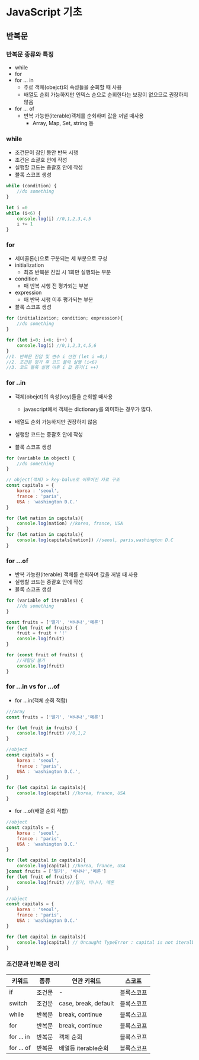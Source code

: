 # JavaScript 기초

## 반복문

### 반복문 종류와 특징

- while
- for
- for ... in
  - 주로 객체(obejct)의 속성들을 순회할 때 사용
  - 배열도 순회 가능하지만 인덱스 순으로 순회한다는 보장이 없으므로 권장하지 않음
- for ... of
  - 반복 가능한(iterable)객체를 순회하며 값을 꺼낼 때사용
    - Array, Map, Set, string 등

### while

- 조건문이 참인 동안 반복 시행
- 조건은 소괄호 안에 작성
- 실행할 코드는 중괄호 안에 작성
- 블록 스코프 생성

```javascript
while (condition) {
    //do something
}
```

```javascript
let i =0
while (i<6) {
    console.log(i) //0,1,2,3,4,5
    i += 1 
}
```

### for

- 세미콜론(;)으로 구분되는 세 부분으로 구성
- initialization
  - 최초 반복문 진입 시 1회만 실행되는 부분
- condition
  - 매 반복 시행 전 평가되는 부분
- expression
  - 매 반복 시행 이후 평가되는 부분
- 블록 스코프 생성

```javascript
for (initialization; condition; expression){
    //do something
}
```

```javascript
for (let i=0; i<6; i++) {
    console.log(i) //0,1,2,3,4,5,6
}
//1. 반복문 진입 및 변수 i 선언 (let i =0;)
//2. 조건문 평가 후 코드 블럭 실행 (i<6)
//3. 코드 블록 실행 이후 i 값 증가(i ++)
```



### for ..in

- 객체(obejct)의 속성(key)들을 순회할 때사용
  - javascript에서 객체는 dictionary를 의미하는 경우가 많다. 

- 배열도 순회 가능하지만 권장하지 않음
- 실행할 코드는 중괄호 안에 작성
- 블록 스코프 생성

```javascript
for (variable in object) {
    //do something
}
```

```javascript
// object(객체) > key-balue로 이루어진 자료 구조
const capitals = {
    korea : 'seoul',
    france : 'paris',
    USA : 'washington D.C.'
}

for (let nation in capitals){
    console.log(nation) //korea, france, USA
}
for (let nation in capitals){
    console.log(capitals[nation]) //seoul, paris,washington D.C
}
```

### for ...of

- 반복 가능한(iterable) 객체를 순회하며 값을 꺼낼 때 사용
- 실행할 코드는 중괄호 안에 작성
- 블록 스코프 생성

```javascript
for (variable of iterables) {
    //do something
}
```

```javascript
const fruits = ['딸기', '바나나','메론']
for (let fruit of fruits) {
    fruit = fruit + '!'
    console.log(fruit)
}

for (const fruit of fruits) {
    //재할당 불가
    console.log(fruit)
}
```

### for ...in vs for ...of

- for ...in(객체 순회 적합)

```javascript
///aray
const fruits = ['딸기', '바나나','메론']

for (let fruit in fruits) {
    console.log(fruit) //0,1,2
}

//object
const capitals = {
    korea : 'seoul',
    france : 'paris',
    USA : 'washington D.C.',
}

for (let capital in capitals){
    console.log(capital) //korea, france, USA
}
```

- for ...of(배열 순회 적합)

```javascript
//object
const capitals = {
    korea : 'seoul',
    france : 'paris',
    USA : 'washington D.C.'
}

for (let capital in capitals){
    console.log(capital) //korea, france, USA
}const fruits = ['딸기', '바나나','메론']
for (let fruit of fruits) {
    console.log(fruit) ///딸기, 바나나, 메론
}

//object
const capitals = {
    korea : 'seoul',
    france : 'paris',
    USA : 'washington D.C.'
}

for (let capital in capitals){
    console.log(capital) // Uncaught TypeError : capital is not iteralbe
}
```

### 조건문과 반복문 정리

| 키워드     | 종류   | 연관 키워드          | 스코프     |
| ---------- | ------ | -------------------- | ---------- |
| if         | 조건문 | -                    | 블록스코프 |
| switch     | 조건문 | case, break, default | 블록스코프 |
| while      | 반복문 | break, continue      | 블록스코프 |
| for        | 반복문 | break, continue      | 블록스코프 |
| for ... in | 반복문 | 객체 순회            | 블록스코프 |
| for ... of | 반복문 | 배열등 iterable순회  | 블록스코프 |

